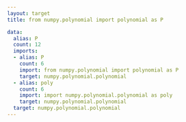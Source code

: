 ```yaml
---
layout: target
title: from numpy.polynomial import polynomial as P

data:
  alias: P
  count: 12
  imports:
  - alias: P
    count: 6
    import: from numpy.polynomial import polynomial as P
    target: numpy.polynomial.polynomial
  - alias: poly
    count: 6
    import: import numpy.polynomial.polynomial as poly
    target: numpy.polynomial.polynomial
  target: numpy.polynomial.polynomial
---
```

